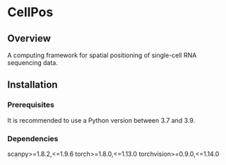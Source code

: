# CellPos
## Overview
A computing framework for spatial positioning of single-cell RNA sequencing data.
## Installation
### Prerequisites
It is recommended to use a Python version between 3.7 and 3.9.
### Dependencies
scanpy>=1.8.2,<=1.9.6
torch>=1.8.0,<=1.13.0
torchvision>=0.9.0,<=1.14.0
